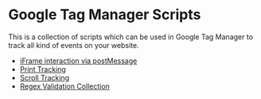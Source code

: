 # Google Tag Manager Scripts
This is a collection of scripts which can be used in Google Tag Manager to track all kind of events on your website.

* [iFrame interaction via postMessage](https://github.com/rmeekers/Google-Tag-Manager-Scripts/tree/master/iFrame%20interaction%20via%20postMessage)
* [Print Tracking](https://github.com/rmeekers/Google-Tag-Manager-Scripts/tree/master/Print%20Tracking)
* [Scroll Tracking](https://github.com/rmeekers/Google-Tag-Manager-Scroll-Tracking)
* [Regex Validation Collection](https://github.com/rmeekers/Google-Tag-Manager-Scripts/tree/master/Regex%20Collection)